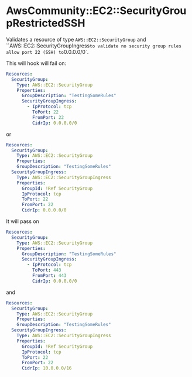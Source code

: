 # AwsCommunity::EC2::SecurityGroupRestrictedSSH

Validates a resource of type `AWS::EC2::SecurityGroup` and ``AWS::EC2::SecurityGroupIngress` to validate no security group rules allow port 22 (SSH) to `0.0.0.0/0`.

This will hook will fail on:

```yaml
Resources:
  SecurityGroup:
    Type: AWS::EC2::SecurityGroup
    Properties:
      GroupDescription: "TestingSomeRules"
      SecurityGroupIngress:
        - IpProtocol: tcp
          ToPort: 22
          FromPort: 22
          CidrIp: 0.0.0.0/0
```

or

```yaml
Resources:
  SecurityGroup:
    Type: AWS::EC2::SecurityGroup
    Properties:
    GroupDescription: "TestingSomeRules"
  SecurityGroupIngress:
    Type: AWS::EC2::SecurityGroupIngress
    Properties:
      GroupId: !Ref SecurityGroup
      IpProtocol: tcp
      ToPort: 22
      FromPort: 22
      CidrIp: 0.0.0.0/0
```

It will pass on

```yaml
Resources:
  SecurityGroup:
    Type: AWS::EC2::SecurityGroup
    Properties:
      GroupDescription: "TestingSomeRules"
      SecurityGroupIngress:
        - IpProtocol: tcp
          ToPort: 443
          FromPort: 443
          CidrIp: 0.0.0.0/0
```

and

```yaml
Resources:
  SecurityGroup:
    Type: AWS::EC2::SecurityGroup
    Properties:
    GroupDescription: "TestingSomeRules"
  SecurityGroupIngress:
    Type: AWS::EC2::SecurityGroupIngress
    Properties:
      GroupId: !Ref SecurityGroup
      IpProtocol: tcp
      ToPort: 22
      FromPort: 22
      CidrIp: 10.0.0.0/16
```

